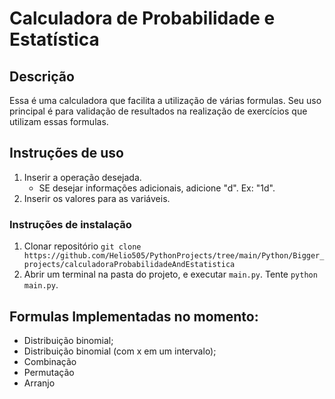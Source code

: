 # Calculadora de Probabilidade e Estatística

## Descrição
Essa é uma calculadora que facilita a utilização de várias formulas. Seu uso principal é para validação de resultados na realização de exercícios que utilizam essas formulas.

## Instruções de uso
1. Inserir a operação desejada.
	- SE desejar informações adicionais, adicione "d". Ex: "1d".
2. Inserir os valores para as variáveis.

### Instruções de instalação
1. Clonar repositório `git clone https://github.com/Helio505/PythonProjects/tree/main/Python/Bigger_projects/calculadoraProbabilidadeAndEstatistica`
2. Abrir um terminal na pasta do projeto, e executar `main.py`. Tente `python main.py`.

## Formulas Implementadas no momento:
- Distribuição binomial;
- Distribuição binomial (com x em um intervalo);
- Combinação
- Permutação
- Arranjo
